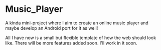 # Music_Player
A kinda mini-project where I aim to create an online music player and maybe develop an Android port for it as well!

All I have now is a small but flexible template of how the web should look like. There will be more features added soon. I'll work in it soon.
